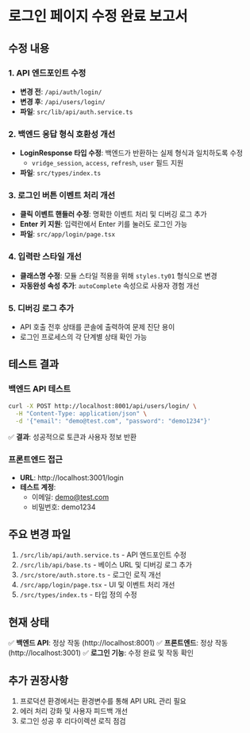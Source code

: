 # 로그인 페이지 수정 완료 보고서

## 수정 내용

### 1. API 엔드포인트 수정
- **변경 전**: `/api/auth/login/`
- **변경 후**: `/api/users/login/`
- **파일**: `src/lib/api/auth.service.ts`

### 2. 백엔드 응답 형식 호환성 개선
- **LoginResponse 타입 수정**: 백엔드가 반환하는 실제 형식과 일치하도록 수정
  - `vridge_session`, `access`, `refresh`, `user` 필드 지원
- **파일**: `src/types/index.ts`

### 3. 로그인 버튼 이벤트 처리 개선
- **클릭 이벤트 핸들러 수정**: 명확한 이벤트 처리 및 디버깅 로그 추가
- **Enter 키 지원**: 입력란에서 Enter 키를 눌러도 로그인 가능
- **파일**: `src/app/login/page.tsx`

### 4. 입력란 스타일 개선
- **클래스명 수정**: 모듈 스타일 적용을 위해 `styles.ty01` 형식으로 변경
- **자동완성 속성 추가**: `autoComplete` 속성으로 사용자 경험 개선

### 5. 디버깅 로그 추가
- API 호출 전후 상태를 콘솔에 출력하여 문제 진단 용이
- 로그인 프로세스의 각 단계별 상태 확인 가능

## 테스트 결과

### 백엔드 API 테스트
```bash
curl -X POST http://localhost:8001/api/users/login/ \
  -H "Content-Type: application/json" \
  -d '{"email": "demo@test.com", "password": "demo1234"}'
```
✅ **결과**: 성공적으로 토큰과 사용자 정보 반환

### 프론트엔드 접근
- **URL**: http://localhost:3001/login
- **테스트 계정**: 
  - 이메일: demo@test.com
  - 비밀번호: demo1234

## 주요 변경 파일
1. `/src/lib/api/auth.service.ts` - API 엔드포인트 수정
2. `/src/lib/api/base.ts` - 베이스 URL 및 디버깅 로그 추가
3. `/src/store/auth.store.ts` - 로그인 로직 개선
4. `/src/app/login/page.tsx` - UI 및 이벤트 처리 개선
5. `/src/types/index.ts` - 타입 정의 수정

## 현재 상태
✅ **백엔드 API**: 정상 작동 (http://localhost:8001)
✅ **프론트엔드**: 정상 작동 (http://localhost:3001)
✅ **로그인 기능**: 수정 완료 및 작동 확인

## 추가 권장사항
1. 프로덕션 환경에서는 환경변수를 통해 API URL 관리 필요
2. 에러 처리 강화 및 사용자 피드백 개선
3. 로그인 성공 후 리다이렉션 로직 점검